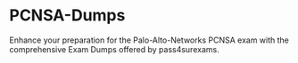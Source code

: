# PCNSA-Dumps
Enhance your preparation for the Palo-Alto-Networks PCNSA exam with the comprehensive Exam Dumps offered by pass4surexams.

